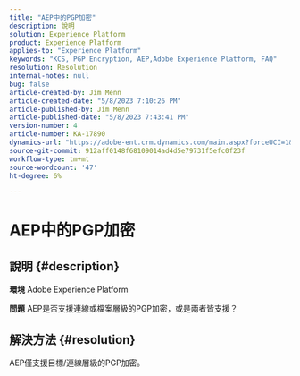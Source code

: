 ```yaml
---
title: "AEP中的PGP加密"
description: 說明
solution: Experience Platform
product: Experience Platform
applies-to: "Experience Platform"
keywords: "KCS, PGP Encryption, AEP,Adobe Experience Platform, FAQ"
resolution: Resolution
internal-notes: null
bug: false
article-created-by: Jim Menn
article-created-date: "5/8/2023 7:10:26 PM"
article-published-by: Jim Menn
article-published-date: "5/8/2023 7:43:41 PM"
version-number: 4
article-number: KA-17890
dynamics-url: "https://adobe-ent.crm.dynamics.com/main.aspx?forceUCI=1&pagetype=entityrecord&etn=knowledgearticle&id=7e8391f8-d3ed-ed11-8849-6045bd006c82"
source-git-commit: 912aff0148f68109014ad4d5e79731f5efc0f23f
workflow-type: tm+mt
source-wordcount: '47'
ht-degree: 6%

---
```


# AEP中的PGP加密

## 說明 {#description}


<b>環境</b>
Adobe Experience Platform

<b>問題</b>
AEP是否支援連線或檔案層級的PGP加密，或是兩者皆支援？


## 解決方法 {#resolution}


AEP僅支援目標/連線層級的PGP加密。

